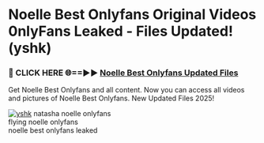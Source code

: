 # Noelle Best Onlyfans Original Videos 0nlyFans Leaked - Files Updated! (yshk)

<h3>🔴 CLICK HERE 🌐==►► <a href="https://tinyurl.com/ms9xzufz" rel="nofollow">Noelle Best Onlyfans Updated Files</a></h3>

Get Noelle Best Onlyfans and all content. Now you can access all videos and pictures of Noelle Best Onlyfans. New Updated Files 2025!

[![yshk](https://i.imgur.com/PQ7UWWw.gif)](https://tinyurl.com/ms9xzufz)
natasha noelle onlyfans<br>
flying noelle onlyfans<br>
noelle best onlyfans leaked